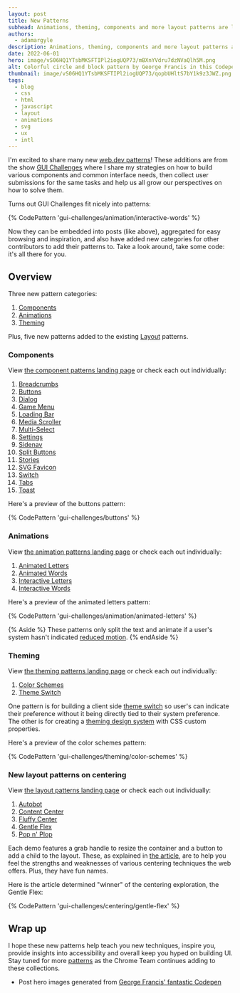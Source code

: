 ```yaml
---
layout: post
title: New Patterns
subhead: Animations, theming, components and more layout patterns are live and ready to help kick start or inspire your UI and UX.
authors:
  - adamargyle
description: Animations, theming, components and more layout patterns are live and ready to help kick start or inspire your UI and UX.
date: 2022-06-01
hero: image/vS06HQ1YTsbMKSFTIPl2iogUQP73/mBXnYVdru7dzNVaQlh5M.png
alt: Colorful circle and block pattern by George Francis in this Codepen https://codepen.io/georgedoescode/pen/OJjoymK
thumbnail: image/vS06HQ1YTsbMKSFTIPl2iogUQP73/qopbUHltS7bY1k9z3JWZ.png
tags:
  - blog
  - css
  - html
  - javascript
  - layout
  - animations
  - svg
  - ux
  - intl
---
```


I'm excited to share many new [web.dev patterns](/patterns/)! These additions
are from the show [GUI Challenges](/shows/gui-challenges/) where I share
my strategies on how to build various components and common interface needs,
then collect user submissions for the same tasks and help us all grow our
perspectives on how to solve them.

Turns out GUI Challenges fit nicely into patterns:

{% CodePattern 'gui-challenges/animation/interactive-words' %}

Now they can be embedded into posts (like above), aggregated for easy browsing
and inspiration, and also have added new categories for other contributors to
add their patterns to. Take a look around, take some code: it's all there for
you.

## Overview

Three new pattern categories:

1. [Components](#components)
1. [Animations](#animations)
1. [Theming](#theming)

Plus, five new patterns added to the existing
[Layout](#new-layout-patterns-on-centering) patterns.

### Components

View [the component patterns landing page](/patterns/components/) or check each
out individually:

1. [Breadcrumbs](/patterns/components/breadcrumbs/)
1. [Buttons](/patterns/components/buttons/)
1. [Dialog](/patterns/components/dialog/)
1. [Game Menu](/patterns/components/game-menu/)
1. [Loading Bar](/patterns/components/loading-bar/)
1. [Media Scroller](/patterns/components/media-scroller/)
1. [Multi-Select](/patterns/components/multi-select/)
1. [Settings](/patterns/components/settings/)
1. [Sidenav](/patterns/components/sidenav/)
1. [Split Buttons](/patterns/components/split-buttons/)
1. [Stories](/patterns/components/stories/)
1. [SVG Favicon](/patterns/components/svg-favicon/)
1. [Switch](/patterns/components/switch/)
1. [Tabs](/patterns/components/tabs/)
1. [Toast](/patterns/components/toast/)

Here's a preview of the buttons pattern:

{% CodePattern 'gui-challenges/buttons' %}

### Animations

View [the animation patterns landing page](/patterns/animation/) or check each
out individually:

1. [Animated Letters](/patterns/animations/animated-letters/)
1. [Animated Words](/patterns/animations/animated-words/)
1. [Interactive Letters](/patterns/animations/interactive-letters/)
1. [Interactive Words](/patterns/animations/interactive-words/)

Here's a preview of the animated letters pattern:

{% CodePattern 'gui-challenges/animation/animated-letters' %}

{% Aside %}
These patterns only split the text and animate if a user's system hasn't
indicated [reduced
motion](https://developer.mozilla.org/docs/Web/CSS/@media/prefers-reduced-motion).
{% endAside %}

### Theming

View [the theming patterns landing page](/patterns/theming/) or check each out
individually:

1. [Color Schemes](/patterns/theming/color-schemes/)
1. [Theme Switch](/patterns/theming/theme-switch/)

One pattern is for building a client side [theme
switch](/building-a-theme-switch-component/) so user's can indicate their
preference without it being directly tied to their system preference. The other
is for creating a [theming design system](/building-a-color-scheme/) with CSS
custom properties.

Here's a preview of the color schemes pattern:

{% CodePattern 'gui-challenges/theming/color-schemes' %}

### New layout patterns on centering

View [the layout patterns landing page](/patterns/layouts/) or check each out
individually:

1. [Autobot](/patterns/layout/autobot/)
1. [Content Center](/patterns/layout/content-center/)
1. [Fluffy Center](/patterns/layout/fluffy-center/)
1. [Gentle Flex](/patterns/layout/gentle-flex/)
1. [Pop n' Plop](/patterns/layout/pop-n-plop/)

Each demo features a grab handle to resize the container and a button to add a
child to the layout. These, as explained in [the article](/centering-in-css/),
are to help you feel the strengths and weaknesses of various centering
techniques the web offers. Plus, they have fun names.

Here is the article determined "winner" of the centering exploration, the Gentle
Flex:

{% CodePattern 'gui-challenges/centering/gentle-flex' %}

## Wrap up

I hope these new patterns help teach you new techniques, inspire you, provide
insights into accessibility and overall keep you hyped on building UI. Stay
tuned for more [patterns](/patterns/) as the Chrome Team continues adding to
these collections.

- Post hero images generated from [George Francis' fantastic
  Codepen](https://codepen.io/georgedoescode/pen/OJjoymK)
